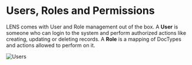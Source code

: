 # Users, Roles and Permissions


LENS comes with User and Role management out of the box. A **User** is someone who can login to the system and perform authorized actions like creating, updating or deleting records. A **Role** is a mapping of DocTypes and actions allowed to perform on it.

![Users](C:/Users/arula/Desktop/Users.png)
<!--stackedit_data:
eyJoaXN0b3J5IjpbNzc1MzQzNDU0LC0xNzI2Njk3NTAsLTQzNj
E1MjcxMiwyMTEzMTQxNDYzXX0=
-->